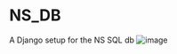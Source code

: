 # NS_DB
A Django setup for the NS SQL db
![image](https://github.com/user-attachments/assets/5af20400-2d92-4e1d-8144-ad491848c0fd)


